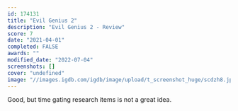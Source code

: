```yaml
---
id: 174131
title: "Evil Genius 2"
description: "Evil Genius 2 - Review"
score: 7
date: "2021-04-01"
completed: FALSE
awards: ""
modified_date: "2022-07-04"
screenshots: []
cover: "undefined"
image: "//images.igdb.com/igdb/image/upload/t_screenshot_huge/scdzh8.jpg"
---
```

Good, but time gating research items is not a great idea.